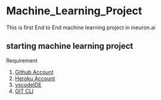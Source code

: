 # Machine_Learning_Project
This is first End to End machine learning project in ineuron.ai

## starting machine learning project 
 Requirement
 1. [Github Account](https://github.com)
 2. [Heroku Account](htttps://dashboard.heroku.com/login)
 3. [vscodeIDE](https://code.visualstudio.com/download)
 4. [GIT CLI](https://git-scm.com/download)